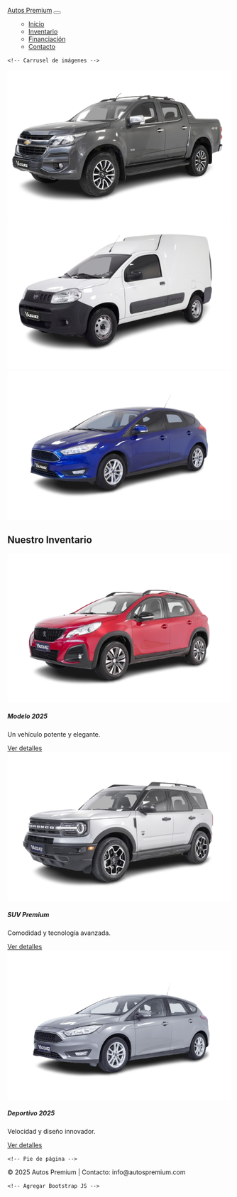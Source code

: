 <html lang="es">
<head>
    <meta charset="UTF-8">
    <meta name="viewport" content="width=device-width, initial-scale=1">
    <title>Concesionaria Autos Premium</title>
    <!-- Agregar Bootstrap -->
    <link href="https://cdn.jsdelivr.net/npm/bootstrap@5.3.0/dist/css/bootstrap.min.css" rel="stylesheet">
        <style>
        .navbar-nav .nav-link {
            padding-top: 0.75rem;
            padding-bottom: 0.75rem;
        }

 .nav-item {
margin: 0;
            padding: 0;
        }

 .nav-link {
            font-size: 1rem;
        }
    </style>

</head>
<body>

   <!-- Barra de navegación -->
<nav class="navbar navbar-expand-lg navbar-dark bg-dark"">
        <div class="container">
            <a class="navbar-brand" href="#">Autos Premium</a>
            <button class="navbar-toggler" type="button" data-bs-toggle="collapse" data-bs-target="#navbarNav">
                <span class="navbar-toggler-icon"></span>
            </button>
            <div class="collapse navbar-collapse" id="navbarNav">
                <ul class="navbar-nav ms-auto">
   <ul class="navbar-nav ms-auto">
                    <li class="nav-item"><a class="nav-link" href="#">Inicio</a></li>
                    <li class="nav-item"><a class="nav-link" href="#">Inventario</a></li>
                    <li class="nav-item"><a class="nav-link" href="#">Financiación</a></li>
                    <li class="nav-item"><a class="nav-link" href="#">Contacto</a></li>
                </ul>
            </div>
        </div>
    </nav>

    <!-- Carrusel de imágenes -->
 <div id="carouselExample" class="carousel slide mt-4" data-bs-ride="carousel">
        <div class="carousel-inner">
            <div class="carousel-item active">
            
<img src="/imagenes/S10-2-removebg-preview.png" class="d-block w-100" alt="Auto 1">
        </div>
        <div class="carousel-item">
            <img src="/imagenes/Fiorino-9-removebg-preview.png" class="d-block w-100" alt="Auto 2">
        </div>
        <div class="carousel-item">
            <img src="/imagenes/3-96-removebg-preview.png" class="d-block w-100" alt="Auto 3">
        </div>
    </div>
</div>
    <!-- Sección de inventario -->
    <div class="container mt-5">
        <h2 class="text-center">Nuestro Inventario</h2>
        <div class="row">
            <div class="col-md-4">
                <div class="card">
                    <img src="/imagenes/DSC_6153-scaled-removebg-preview.png" class="card-img-top" alt="Auto 1">
                    <div class="card-body">
                        <h5 class="card-title">Modelo 2025</h5>
                        <p class="card-text">Un vehículo potente y elegante.</p>
                        <a href="#" class="btn btn-primary">Ver detalles</a>
                    </div>
                </div>
            </div>
            <div class="col-md-4">
                <div class="card">
                    <img src="/imagenes/Bronco-3-scaled-removebg-preview.png" class="card-img-top" alt="Auto 2">
                    <div class="card-body">
                        <h5 class="card-title">SUV Premium</h5>
                        <p class="card-text">Comodidad y tecnología avanzada.</p>
                        <a href="#" class="btn btn-primary">Ver detalles</a>
                    </div>
                </div>
            </div>
            <div class="col-md-4">
                <div class="card">
                    <img src="/imagenes/Focus-3-removebg-preview.png" class="card-img-top" alt="Auto 3">
                    <div class="card-body">
                        <h5 class="card-title">Deportivo 2025</h5>
                        <p class="card-text">Velocidad y diseño innovador.</p>
                        <a href="#" class="btn btn-primary">Ver detalles</a>
                    </div>
                </div>
            </div>
        </div>
    </div>

    <!-- Pie de página -->
<footer class="bg-dark text-white text-center p-3 mt-5">
        <p>&copy; 2025 Autos Premium | Contacto: info@autospremium.com</p>
    </footer>

    <!-- Agregar Bootstrap JS -->
<script src="https://cdn.jsdelivr.net/npm/bootstrap@5.3.0/dist/js/bootstrap.bundle.min.js"></script>

</body>

</html>
